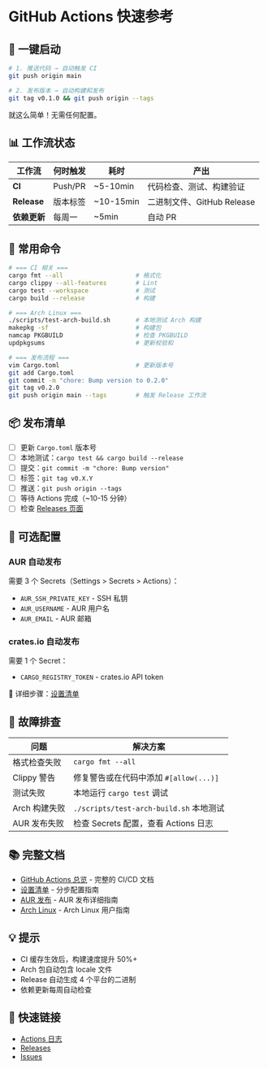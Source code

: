 # GitHub Actions 快速参考

## 🚀 一键启动

```bash
# 1. 推送代码 → 自动触发 CI
git push origin main

# 2. 发布版本 → 自动构建和发布
git tag v0.1.0 && git push origin --tags
```

就这么简单！无需任何配置。

## 📊 工作流状态

| 工作流 | 何时触发 | 耗时 | 产出 |
|--------|---------|------|------|
| **CI** | Push/PR | ~5-10min | 代码检查、测试、构建验证 |
| **Release** | 版本标签 | ~10-15min | 二进制文件、GitHub Release |
| **依赖更新** | 每周一 | ~5min | 自动 PR |

## 🎯 常用命令

```bash
# === CI 相关 ===
cargo fmt --all                    # 格式化
cargo clippy --all-features        # Lint
cargo test --workspace             # 测试
cargo build --release              # 构建

# === Arch Linux ===
./scripts/test-arch-build.sh       # 本地测试 Arch 构建
makepkg -sf                        # 构建包
namcap PKGBUILD                    # 检查 PKGBUILD
updpkgsums                         # 更新校验和

# === 发布流程 ===
vim Cargo.toml                     # 更新版本号
git add Cargo.toml
git commit -m "chore: Bump version to 0.2.0"
git tag v0.2.0
git push origin main --tags        # 触发 Release 工作流
```

## 📦 发布清单

- [ ] 更新 `Cargo.toml` 版本号
- [ ] 本地测试：`cargo test && cargo build --release`
- [ ] 提交：`git commit -m "chore: Bump version"`
- [ ] 标签：`git tag v0.X.Y`
- [ ] 推送：`git push origin --tags`
- [ ] 等待 Actions 完成（~10-15 分钟）
- [ ] 检查 [Releases 页面](https://github.com/youaodu/Requiem/releases)

## 🔧 可选配置

### AUR 自动发布

需要 3 个 Secrets（Settings > Secrets > Actions）：
- `AUR_SSH_PRIVATE_KEY` - SSH 私钥
- `AUR_USERNAME` - AUR 用户名
- `AUR_EMAIL` - AUR 邮箱

### crates.io 自动发布

需要 1 个 Secret：
- `CARGO_REGISTRY_TOKEN` - crates.io API token

📖 详细步骤：[设置清单](SETUP_CHECKLIST.md)

## 🐛 故障排查

| 问题 | 解决方案 |
|------|---------|
| 格式检查失败 | `cargo fmt --all` |
| Clippy 警告 | 修复警告或在代码中添加 `#[allow(...)]` |
| 测试失败 | 本地运行 `cargo test` 调试 |
| Arch 构建失败 | `./scripts/test-arch-build.sh` 本地测试 |
| AUR 发布失败 | 检查 Secrets 配置，查看 Actions 日志 |

## 📚 完整文档

- [GitHub Actions 总览](GITHUB_ACTIONS_SUMMARY.md) - 完整的 CI/CD 文档
- [设置清单](SETUP_CHECKLIST.md) - 分步配置指南
- [AUR 发布](workflows/AUR_PUBLISHING.md) - AUR 发布详细指南
- [Arch Linux](ARCH_LINUX.md) - Arch Linux 用户指南

## 💡 提示

- CI 缓存生效后，构建速度提升 50%+
- Arch 包自动包含 locale 文件
- Release 自动生成 4 个平台的二进制
- 依赖更新每周自动检查

## 🔗 快速链接

- [Actions 日志](https://github.com/youaodu/Requiem/actions)
- [Releases](https://github.com/youaodu/Requiem/releases)
- [Issues](https://github.com/youaodu/Requiem/issues)
